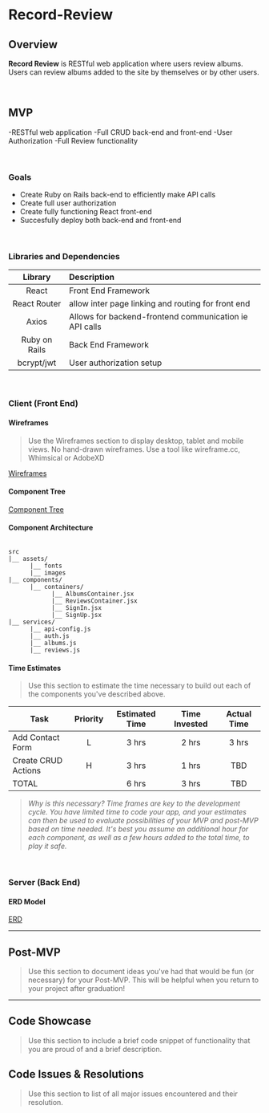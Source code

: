 # Record-Review

## Overview

**Record Review** is RESTful web application where users review albums.  Users can review albums added to the site by themselves or by other users.


<br>

## MVP

-RESTful web application
-Full CRUD back-end and front-end
-User Authorization
-Full Review functionality


<br>

### Goals

- Create Ruby on Rails back-end to efficiently make API calls
- Create full user authorization
- Create fully functioning React front-end
- Succesfully deploy both back-end and front-end

<br>

### Libraries and Dependencies


|     Library      | Description                                |
| :--------------: | :----------------------------------------- |
|      React       | Front End Framework |
|   React Router   | allow inter page linking and routing for front end |
| Axios |Allows for backend-frontend communication ie API calls|
|     Ruby on Rails     | Back End Framework |
|  bcrypt/jwt  | User authorization setup |

<br>

### Client (Front End)

#### Wireframes

> Use the Wireframes section to display desktop, tablet and mobile views. No hand-drawn wireframes. Use a tool like wireframe.cc, Whimsical or AdobeXD

[Wireframes](https://lucid.app/lucidchart/e3702673-6fa2-46fd-897c-a87d9504f0c2/edit?beaconFlowId=6026D460006C0540&page=0_0#)


#### Component Tree


[Component Tree](https://whimsical.com/p4-TcUCFP4VvwiU3JnzTzLQb5)

#### Component Architecture



``` structure

src
|__ assets/
      |__ fonts
      |__ images
|__ components/
      |__ containers/
            |__ AlbumsContainer.jsx
            |__ ReviewsContainer.jsx
            |__ SignIn.jsx
            |__ SignUp.jsx
|__ services/
      |__ api-config.js
      |__ auth.js
      |__ albums.js
      |__ reviews.js

```

#### Time Estimates

> Use this section to estimate the time necessary to build out each of the components you've described above.

| Task                | Priority | Estimated Time | Time Invested | Actual Time |
| ------------------- | :------: | :------------: | :-----------: | :---------: |
| Add Contact Form    |    L     |     3 hrs      |     2 hrs     |    3 hrs    |
| Create CRUD Actions |    H     |     3 hrs      |     1 hrs     |     TBD     |
| TOTAL               |          |     6 hrs      |     3 hrs     |     TBD     |

> _Why is this necessary? Time frames are key to the development cycle. You have limited time to code your app, and your estimates can then be used to evaluate possibilities of your MVP and post-MVP based on time needed. It's best you assume an additional hour for each component, as well as a few hours added to the total time, to play it safe._

<br>

### Server (Back End)

#### ERD Model

[ERD](https://app.diagrams.net/#G1Pjwc22rUPlm2dJusVYo0kLq2cufKmRdc)
<br>

***

## Post-MVP

> Use this section to document ideas you've had that would be fun (or necessary) for your Post-MVP. This will be helpful when you return to your project after graduation!

***

## Code Showcase

> Use this section to include a brief code snippet of functionality that you are proud of and a brief description.

## Code Issues & Resolutions

> Use this section to list of all major issues encountered and their resolution.
